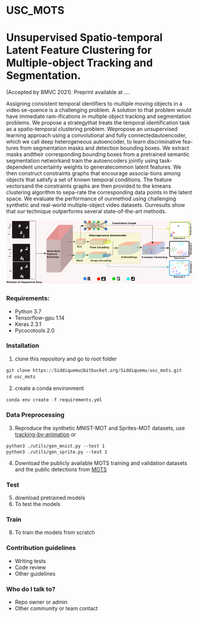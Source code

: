 # USC_MOTS #

# Unsupervised Spatio-temporal Latent Feature Clustering for Multiple-object Tracking and Segmentation.
(Accepted by BMVC 2021). Preprint available at ....

Assigning consistent temporal identifiers to multiple moving objects in a video se-quence is a challenging problem. A solution to that problem would have immediate ram-ifications in multiple object tracking and segmentation problems. We propose a strategythat treats the temporal identification task as a spatio-temporal clustering problem.  Wepropose an unsupervised learning approach using a convolutional and fully connectedautoencoder, which we call deep heterogeneous autoencoder, to learn discriminative fea-tures from segmentation masks and detection bounding boxes.  We extract masks andtheir corresponding bounding boxes from a pretrained semantic segmentation networkand train the autoencoders jointly using task-dependent uncertainty weights to generatecommon latent features.  We then construct constraints graphs that encourage associa-tions among objects that satisfy a set of known temporal conditions. The feature vectorsand the constraints graphs are then provided to the kmeans clustering algorithm to sepa-rate the corresponding data points in the latent space. We evaluate the performance of ourmethod using challenging synthetic and real-world multiple-object video datasets.  Ourresults show that our technique outperforms several state-of-the-art methods.

![model_diagramv1](images/model_diagramv1.PNG)
### Requirements: ###
* Python 3.7 
* Tensorflow-gpu 1.14
* Keras 2.3.1
* Pycocotools 2.0

### Installation ###

1. clone this repository and go to root folder
```python
git clone https://Siddiquemu@bitbucket.org/Siddiquemu/usc_mots.git
cd usc_mots
```
2. create a conda environment
```python
conda env create -f requirements.yml
```
### Data Preprocessing ###
3. Reproduce the synthetic MNIST-MOT and Sprites-MOT datasets, use [tracking-by-animation](https://github.com/zhen-he/tracking-by-animation.git) or
```shell
python3 ./utils/gen_mnist.py --test 1
python3 ./utils/gen_sprite.py --test 1
```
4. Download the publicly available MOTS training and validation datasets and the public detections from [MOTS](https://www.vision.rwth-aachen.de/page/mots) 

### Test ###
5. download pretrained models
7. To test the models

### Train ###
8. To train the models from scratch

### Contribution guidelines ###

* Writing tests
* Code review
* Other guidelines

### Who do I talk to? ###

* Repo owner or admin
* Other community or team contact
